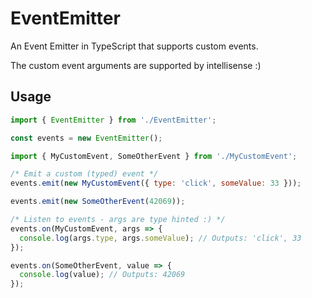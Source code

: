 # EventEmitter
An Event Emitter in TypeScript that supports custom events.

The custom event arguments are supported by intellisense :)

## Usage

```ts
import { EventEmitter } from './EventEmitter';

const events = new EventEmitter();
```

```js
import { MyCustomEvent, SomeOtherEvent } from './MyCustomEvent';

/* Emit a custom (typed) event */
events.emit(new MyCustomEvent({ type: 'click', someValue: 33 }));

events.emit(new SomeOtherEvent(42069));

```

```js
/* Listen to events - args are type hinted :) */
events.on(MyCustomEvent, args => {
  console.log(args.type, args.someValue); // Outputs: 'click', 33
});

events.on(SomeOtherEvent, value => {
  console.log(value); // Outputs: 42069
});

```
